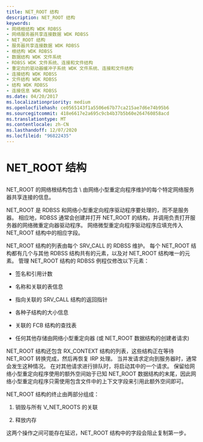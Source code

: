 ```yaml
---
title: NET_ROOT 结构
description: NET_ROOT 结构
keywords:
- 网络根结构 WDK RDBSS
- 网络服务器共享连接数据 WDK RDBSS
- NET_ROOT 结构
- 服务器共享连接数据 WDK RDBSS
- 根结构 WDK RDBSS
- 数据结构 WDK 文件系统
- RDBSS WDK 文件系统、连接和文件结构
- 重定向的驱动器缓冲子系统 WDK 文件系统、连接和文件结构
- 连接结构 WDK RDBSS
- 文件结构 WDK RDBSS
- 结构 WDK RDBSS
- 连接信息 WDK RDBSS
ms.date: 04/20/2017
ms.localizationpriority: medium
ms.openlocfilehash: ce0565143f1a5506e67b77ca215ae7d6e74b95b6
ms.sourcegitcommit: 418e6617e2a695c9cb4b37b5b60e264760858acd
ms.translationtype: MT
ms.contentlocale: zh-CN
ms.lasthandoff: 12/07/2020
ms.locfileid: "96822435"
---
```

# <a name="the-net_root-structure"></a>NET_ROOT 结构


## <span id="ddk_the_net_root_structure_if"></span><span id="DDK_THE_NET_ROOT_STRUCTURE_IF"></span>


NET_ROOT 的网络根结构包含 \\ 由网络小型重定向程序维护的每个特定网络服务器共享连接的信息。

NET_ROOT 是 RDBSS 和网络小型重定向程序驱动程序要处理的，而不是服务器。 相应地，RDBSS 通常会创建并打开 NET_ROOT 的结构，并调用负责打开服务器的网络微重定向器驱动程序。 网络微型重定向程序驱动程序应填充传入 NET_ROOT 结构中的相应字段。

NET_ROOT 结构的列表由每个 SRV_CALL 的 RDBSS 维护。 每个 NET_ROOT 结构都有几个与其他 RDBSS 结构共有的元素，以及对 NET_ROOT 结构唯一的元素。 管理 NET_ROOT 结构的 RDBSS 例程仅修改以下元素：

-   签名和引用计数

-   名称和关联的表信息

-   指向关联的 SRV_CALL 结构的返回指针

-   各种子结构的大小信息

-   关联的 FCB 结构的查找表

-   任何其他存储由网络小型重定向器 (或 NET_ROOT 数据结构的创建者请求) 

NET_ROOT 结构还包含 RX_CONTEXT 结构的列表，这些结构正在等待 NET_ROOT 转换完成，然后再恢复 IRP 处理。 当并发请求定向到服务器时，通常会发生这种情况。 在对其他请求进行排队时，将启动其中的一个请求。 保留给网络小型重定向程序使用的额外空间始于已知 NET_ROOT 数据结构的末尾，因此网络小型重定向程序只需使用包含文件中的上下文字段来引用此额外空间即可。

NET_ROOT 结构的终止由两部分组成：

1.  销毁与所有 V_NET_ROOTS 的关联

2.  释放内存

这两个操作之间可能存在延迟，NET_ROOT 结构中的字段会阻止复制第一步。

 

 




